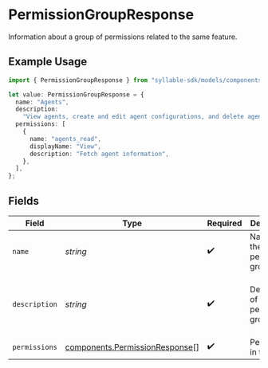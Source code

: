 # PermissionGroupResponse

Information about a group of permissions related to the same feature.

## Example Usage

```typescript
import { PermissionGroupResponse } from "syllable-sdk/models/components";

let value: PermissionGroupResponse = {
  name: "Agents",
  description:
    "View agents, create and edit agent configurations, and delete agents.",
  permissions: [
    {
      name: "agents_read",
      displayName: "View",
      description: "Fetch agent information",
    },
  ],
};
```

## Fields

| Field                                                                            | Type                                                                             | Required                                                                         | Description                                                                      | Example                                                                          |
| -------------------------------------------------------------------------------- | -------------------------------------------------------------------------------- | -------------------------------------------------------------------------------- | -------------------------------------------------------------------------------- | -------------------------------------------------------------------------------- |
| `name`                                                                           | *string*                                                                         | :heavy_check_mark:                                                               | Name of the permission group                                                     | Agents                                                                           |
| `description`                                                                    | *string*                                                                         | :heavy_check_mark:                                                               | Description of the permission group                                              | View agents, create and edit agent configurations, and delete agents.            |
| `permissions`                                                                    | [components.PermissionResponse](../../models/components/permissionresponse.md)[] | :heavy_check_mark:                                                               | Permissions in the group                                                         |                                                                                  |